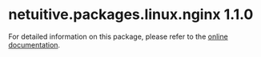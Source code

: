# netuitive.packages.linux.nginx 1.1.0

For detailed information on this package, please refer to the [online documentation](https://docs.virtana.com/en/nginx.html).
